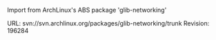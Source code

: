 Import from ArchLinux's ABS package 'glib-networking'

URL: svn://svn.archlinux.org/packages/glib-networking/trunk
Revision: 196284
